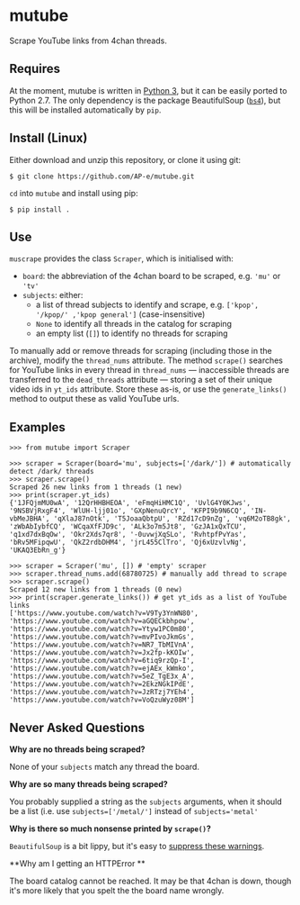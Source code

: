 # mutube
Scrape YouTube links from 4chan threads.

## Requires
At the moment, mutube is written in [Python 3](https://www.python.org/), but it can be easily ported to Python 2.7. The only dependency is the package BeautifulSoup ([`bs4`](https://www.crummy.com/software/BeautifulSoup/)), but this will be installed automatically by `pip`.

## Install (Linux)
Either download and unzip this repository, or clone it using git:

    $ git clone https://github.com/AP-e/mutube.git

`cd` into `mutube` and install using pip:

    $ pip install .
    
## Use
`muscrape` provides the class `Scraper`, which is initialised with:

- `board`: the abbreviation of the 4chan board to be scraped, e.g. `'mu'` or `'tv'`
- `subjects`: either:
  - a list of thread subjects to identify and scrape, e.g. `['kpop', '/kpop/' ,'kpop general']` (case-insensitive)
  - `None` to identify all threads in the catalog for scraping
  - an empty list (`[]`) to identify no threads for scraping

To manually add or remove threads for scraping (including those in the archive), modify the `thread_nums` attribute. The method `scrape()` searches for YouTube links in every thread in `thread_nums` — inaccessible threads are transferred to the `dead_threads` attribute — storing a set of their unique video ids in `yt_ids` attribute. Store these as-is, or use the `generate_links()` method to output these as valid YouTube urls.

## Examples
    >>> from mutube import Scraper
    
    >>> scraper = Scraper(board='mu', subjects=['/dark/']) # automatically detect /dark/ threads
    >>> scraper.scrape()
    Scraped 26 new links from 1 threads (1 new)
    >>> print(scraper.yt_ids)
    {'1JFQjmMU0wA', '12QrHHBHEOA', 'eFmqHiHMC1Q', 'UvlG4Y0KJws', '9NSBVjRxgF4', 'WlUH-ljj01o', 'GXpNenuQrcY', 'KFPI9b9N6CQ', 'IN-vbMeJBHA', 'qXlaJ87nOtk', 'T5JoaaQbtpU', 'RZd17cD9nZg', 'vq6M2oTB8gk', 'zWbAbIybfCQ', 'WCqaXfFJD9c', 'ALk3o7m5Jt8', 'GzJA1xQxTCU', 'q1xd7dxBqOw', 'Okr2Xds7qr8', '-0uvwjXqSLo', 'RvhtpfPvYas', 'bRv5MFipqwU', 'QkZ2rdbDHM4', 'jrL455ClTro', 'Qj6xUzvlvNg', 'UKAQ3EbRn_g'}
    
    >>> scraper = Scraper('mu', []) # 'empty' scraper
    >>> scraper.thread_nums.add(68780725) # manually add thread to scrape
    >>> scraper.scrape()
    Scraped 12 new links from 1 threads (0 new)
    >>> print(scraper.generate_links()) # get yt_ids as a list of YouTube links
    ['https://www.youtube.com/watch?v=V9Ty3YnWN80', 'https://www.youtube.com/watch?v=aGQECkbhpow', 'https://www.youtube.com/watch?v=Ytyw1PC0m80', 'https://www.youtube.com/watch?v=mvPIvoJkmGs', 'https://www.youtube.com/watch?v=NR7_TbMIVnA', 'https://www.youtube.com/watch?v=Jx2fp-kKOIw', 'https://www.youtube.com/watch?v=6tiq9rzQp-I', 'https://www.youtube.com/watch?v=ejAEx_kWmko', 'https://www.youtube.com/watch?v=5eZ_TgE3x_A', 'https://www.youtube.com/watch?v=2EkzNGkIPdE', 'https://www.youtube.com/watch?v=JzRTzj7YEh4', 'https://www.youtube.com/watch?v=VoQzuWyz08M']

## Never Asked Questions
**Why are no threads being scraped?**

None of your `subjects` match any thread the board.

**Why are so many threads being scraped?**

You probably supplied a string as the `subjects` arguments, when it should be a list (i.e. use `subjects=['/metal/']` instead of `subjects='metal'`

**Why is there so much nonsense printed by `scrape()`?**

`BeautifulSoup` is a bit lippy, but it's easy to [suppress these warnings](https://docs.python.org/2/library/warnings.html#temporarily-suppressing-warnings).

**Why am I getting an HTTPError **

The board catalog cannot be reached. It may be that 4chan is down, though it's more likely that you spelt the the board name wrongly.
